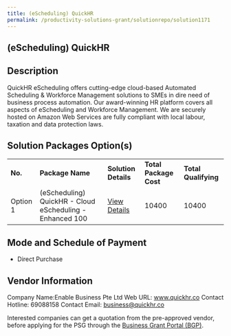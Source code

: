 ```yaml
---
title: (eScheduling) QuickHR
permalink: /productivity-solutions-grant/solutionrepo/solution1171
---
```


## (eScheduling) QuickHR

## Description

QuickHR eScheduling offers cutting-edge cloud-based Automated Scheduling & Workforce Management solutions to SMEs in dire need of business process automation. Our award-winning HR platform covers all aspects of eScheduling and Workforce Management. We are securely hosted on Amazon Web Services are fully compliant with local labour, taxation and data protection laws.

## Solution Packages Option(s)

<table>
<tr>
<td><b>No.</b></td>
<td><b>Package Name</b></td>
<td><b>Solution Details</b></td>
<td><b>Total Package Cost</b></td>
<td><b>Total Qualifying</b></td>
</tr>
<tr>
<td>Option 1</td>
<td>(eScheduling) QuickHR - Cloud eScheduling - Enhanced 100</td>
<td><a href='https://www.gobusiness.gov.sg/images/psg/Desensitised_Enable_Business_20200211_Annex_3_Part_2.pdf'>View Details</a></td>
<td>10400</td>
<td>10400</td>
</tr>
</table>

## Mode and Schedule of Payment

 - Direct Purchase

## Vendor Information

 Company Name:Enable Business Pte Ltd 
Web URL: www.quickhr.co 
Contact Hotline: 69088158 
Contact Email: business@quickhr.co 


Interested companies can get a quotation from the pre-approved vendor, before applying for the PSG through the <a href='https://www.businessgrants.gov.sg/'>Business Grant Portal (BGP)</a>.

<script src="/jquery/resize-tables.js"></script>
